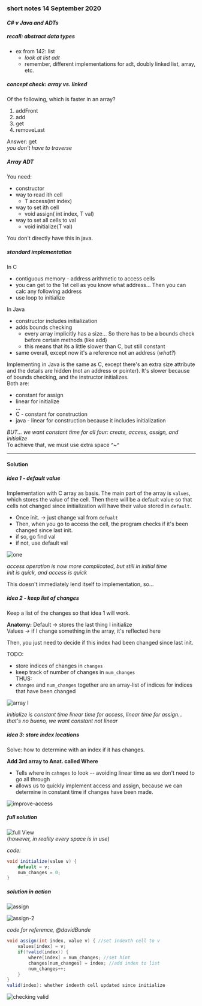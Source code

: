 ### short notes 14 September 2020
#### _C# v Java and ADTs_
   
##### recall: abstract data types
- ex from 142: list   
	- _look at list adt_   
	- remember, different implementations for adt, doubly linked list, array, etc.   
   
##### _concept check: array vs. linked_
Of the following, which is faster in an array?   
1. addFront   
2. add   
3. get   
4. removeLast   
   
Answer: get   
_you don't have to traverse_
   
##### Array ADT
You need:   
- constructor   
- way to read ith cell   
	- T access(int index)   
- way to set ith cell   
	- void assign( int index, T val)   
- way to set all cells to val   
	- void initialize(T val)   
   
You don't directly have this in java.   

##### standard implementation
In C   
- contiguous memory - address arithmetic to access cells   
- you can get to the 1st cell as you know what address... Then you can calc any following address   
- use loop to initialize   
   
In Java   
- constructor includes initialization   
- adds bounds checking   
	- every array implicitly has a size... So there has to be a bounds check before certain methods (like add)   
	- this means that its a little slower than C, but still constant   
- same overall, except now it's a reference not an address (_what?_)   
   
Implementing in Java is the same as C, except there's an extra size attribute and the details are hidden (not an address or pointer). It's slower because of bounds checking, and the instructor initializes.   
Both are:   
- constant for assign   
- linear for initialize   
...   
- C - constant for construction   
- java - linear for construction because it includes initialization   
   
_BUT... we want constant time for all four: create, access, assign, and initialize_   
To achieve that, we must use extra space ^~^   
   
---
   
#### Solution
##### idea 1 - default value
Implementation with C array as basis.
 The main part of the array is `values`, which stores the value of the cell.
 Then there will be a default value so that cells not changed since initialization will have their value stored in `default`.   
   
- Once init.  ->  just change val from `defualt`   
- Then, when you go to access the cell, the program checks if it's been changed since last init.   
- if so, go find val   
- if not, use default val   
   
![one](./ref/two-part.png)  
    
_access operation is now more complicated, but still in initial time_   
_init is quick, and access is quick_   
   
This doesn't immediately lend itself to implementation, so...   
   
##### idea 2 - keep list of changes
Keep a list of the changes so that idea 1 will work.   
   
__Anatomy:__
Default -> stores the last thing I initialize   
Values -> if I change something in the array, it's reflected here   
  
Then, you just need to decide if this index had been changed since last init.   
    
TODO:   
- store indices of changes in `changes`   
- keep track of number of changes in `num_changes`   
THUS:    
- `changes` and `num_changes` together are an array-list of indices for indices that have been changed     
    
![array I](./ref/keep-list-of-changes.png)   
    
_initialize is constant time_
_linear time for access, linear time for assign... that's no bueno, we want constant not linear_    
    
##### idea 3: store index locations
Solve: how to determine with an index if it has changes.     
    
__Add 3rd array to Anat. called Where__     
- Tells where in `cahnges` to look -- avoiding linear time as we don't need to go all through   
- allows us to quickly implement access and assign, because we can determine in constant time if changes have been made.   
    
![improve-access](./ref/index-locations.png)    
    
##### full solution
![full View](./ref/full-view.png)    
(_however, in reality every space is in use_)
    
_code:_   
```java
void initialize(value v) {
    default = v;
    num_changes = 0;
}
```
    
##### solution in action    
![assign](./ref/assign-ex.png)  
    
![assign-2](./ref/assign-ex-2.png)  
    
_code for reference, @davidBunde_   
```java
void assign(int index, value v) { //set indexth cell to v
    values[index] = v;
    if(!valid(index)) {
        where[index] = num_changes; //set hint
        changes[num_changes] = index; //add index to list
        num_changes++;
    }
}
valid(index): whether indexth cell updated since initialize
```
   
![checking valid](./ref/check-valid.png)    
     
